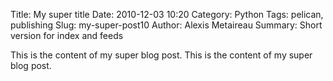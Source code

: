Title: My super title
Date: 2010-12-03 10:20
Category: Python
Tags: pelican, publishing
Slug: my-super-post10
Author: Alexis Metaireau
Summary: Short version for index and feeds

This is the content of my super blog post.
This is the content of my super blog post.
